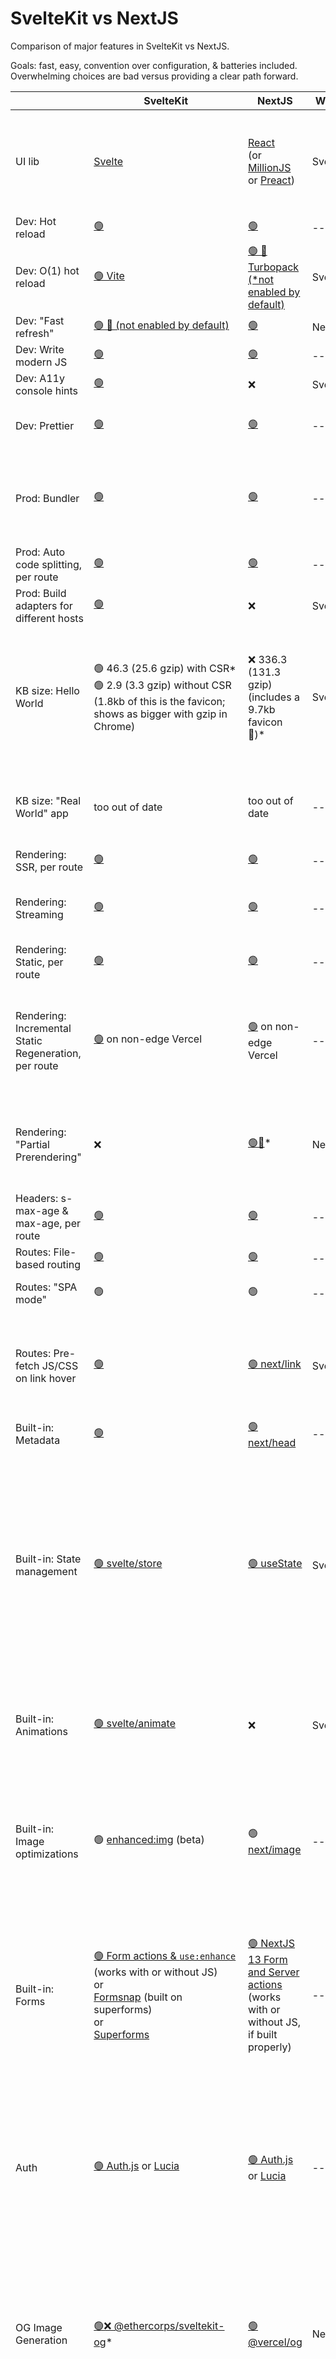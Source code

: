 # SvelteKit vs NextJS

Comparison of major features in SvelteKit vs NextJS.

Goals: fast, easy, convention over configuration, & batteries included.
Overwhelming choices are bad versus providing a clear path forward.

|                                                                                             | SvelteKit                                                                                                                                                                                                                                                                                                                                 | NextJS                                                                                                                                                                                                                                                                                                               | Winner                              | Notes                                                                                                                                                                                                                                                                                                                                                                                                                                                                                                                                                                                                                                                                                                                                            |
| ------------------------------------------------------------------------------------------- | ----------------------------------------------------------------------------------------------------------------------------------------------------------------------------------------------------------------------------------------------------------------------------------------------------------------------------------------- | -------------------------------------------------------------------------------------------------------------------------------------------------------------------------------------------------------------------------------------------------------------------------------------------------------------------- | ----------------------------------- | ------------------------------------------------------------------------------------------------------------------------------------------------------------------------------------------------------------------------------------------------------------------------------------------------------------------------------------------------------------------------------------------------------------------------------------------------------------------------------------------------------------------------------------------------------------------------------------------------------------------------------------------------------------------------------------------------------------------------------------------------ |
| UI lib                                                                                      | [Svelte](https://svelte.dev/)                                                                                                                                                                                                                                                                                                             | [React](https://reactjs.org/)<br>(or [MillionJS](https://million.dev/) or [Preact](https://preactjs.com))                                                                                                                                                                                                            | SvelteKit                           | Svelte offers faster DOM updates, smaller KB client size, _much_ easier cross-component state management, ability to abstract responsive state into external files, etc. Svelte5 has Runes (signals) 🎉, React does not have an equivalent yet.                                                                                                                                                                                                                                                                                                                                                                                                                                                                                                                                                                                                                                                                          |
| Dev: Hot reload                                                                             | [🟢](https://kit.svelte.dev/docs/faq#how-do-i-use-hmr-with-sveltekit)                                                                                                                                                                                                                                                                                                      | [🟢](https://nextjs.org/docs/architecture/fast-refresh)                                                                                                                                                                                                                                                          | --                                  | I.e. Auto reload on file save.                                                                                                                                                                                                                                                                                                                                                                                                                                                                                                                                                                                                                                                                                                                   |
| Dev: O(1) hot reload                                                                        | [🟢 Vite](https://vitejs.dev/)                                                                                                                                                                                                                                                                                                            | [🟢 🚧 Turbopack (\*not enabled by default)](https://nextjs.org/docs/architecture/turbopack)                                                                                                                                                                                                                         | SvelteKit                           | I.e. Processes only the changed files. Fast even in big projects. \*Update `package.json` to enable Turbopack: `"dev": "next dev --turbo"`.                                                                                                                                                                                                                                                                                                                                                                                                                                                                                                                                                                                                      |
| Dev: "Fast refresh"                                                                         | [🟢 🚧 (not enabled by default)](https://kit.svelte.dev/docs/faq#how-do-i-use-hmr-with-sveltekit)                                                                                                                                                                                                                                                                          | [🟢](https://nextjs.org/docs/basic-features/fast-refresh)                                                                                                                                                                                                                                                            | NextJS                              | I.e. UI state preserved across reloads.                                                                                                                                                                                                                                                                                                                                                                                                                                                                                                                                                                                                                                                                                                          |
| Dev: Write modern JS                                                                        | [🟢](https://svelte.dev/docs#compile-time)                                                                                                                                                                                                                                                                                                | [🟢](https://nextjs.org/docs/advanced-features/compiler)                                                                                                                                                                                                                                                             | --                                  |                                                                                                                                                                                                                                                                                                                                                                                                                                                                                                                                                                                                                                                                                                                                                  |
| Dev: A11y console hints                                                                     | [🟢](https://svelte.dev/docs#accessibility-warnings)                                                                                                                                                                                                                                                                                      | ❌                                                                                                                                                                                                                                                                                                                   | SvelteKit                           |                                                                                                                                                                                                                                                                                                                                                                                                                                                                                                                                                                                                                                                                                                                                                  |
| Dev: Prettier                                                                               | [🟢](https://marketplace.visualstudio.com/items?itemName=svelte.svelte-vscode)                                                                                                                                                                                                                                                            | [🟢](https://nextjs.org/docs/basic-features/eslint#prettier)                                                                                                                                                                                                                                                         | --                                  | For `.svelte` or `.jsx` files, respectively. For SvelteKit, install [`Svelte for VSCode`](https://marketplace.visualstudio.com/items?itemName=svelte.svelte-vscode) extension.                                                                                                                                                                                                                                                                                                                                                                                                                                                                                                                                                                   |
| Prod: Bundler                                                                               | [🟢](https://svelte.dev/docs#compile-time)                                                                                                                                                                                                                                                                                                | [🟢](https://nextjs.org/docs/advanced-features/compiler)                                                                                                                                                                                                                                                             | --                                  | E.g. Minify assets, etc. Both are enabled by default. When [RollDown](https://rolldown.rs/) (Rust) is ready in 2024, Svelte will be able to switch from Rollup+ESbuild to RollDown for even faster production builds.                                                                                                                                                                                                                                                                                                                                                                                                                                                                                                                                                                                                                                                                                            |
| Prod: Auto code splitting, per route                                                        | [🟢](https://kit.svelte.dev/docs/performance)                                                                                                                                                                                                                                                                            | [🟢](https://nextjs.org/docs/app/building-your-application/routing/linking-and-navigating#1-code-splitting)                                                                                                                                                                                                                                             | --                                  | I.e. Auto code split JS & CSS per route & bundle appropriately.                                                                                                                                                                                                                                                                                                                                                                                                                                                                                                                                                                                                                                                                                  |
| Prod: Build adapters for different hosts                                                    | [🟢](https://kit.svelte.dev/docs/adapters)                                                                                                                                                                                                                                                                                                | ❌                                                                                                                                                                                                                                                                                                                   | SvelteKit                           | SvelteKit provides easy portability to many hosts. NextJS works best with Vercel.                                                                                                                                                                                                                                                                                                                                                                                                                                                                                                                                                                                                                                                                              |
| KB size: Hello World                                                                        | 🟢 46.3 (25.6 gzip) with CSR\*<br>🟢 2.9 (3.3 gzip) without CSR (1.8kb of this is the favicon; shows as bigger with gzip in Chrome)                                                                                                                                                                                                       | ❌ 336.3 (131.3 gzip) (includes a 9.7kb favicon 👀)\*                                                                                                                                                                                                                                                                | SvelteKit                           | - \*CSR is "client side router".<br>- SvelteKit updated Aug 25, 2023 using SvelteKit 1.23 & Svelte 4.<br>- NextJS updated Aug 25, 2023 using App Router, NextJS 13.4.19, & React 18.2.0.<br>- Both tests return HTML of `<p>hello world</p>` and exclude CSS.                                                                                                                                                                                                                                                                                                                                                                                                                                                                                    |
| KB size: "Real World" app                                                                   | too out of date                                                                                                                                                                                                                                                                                                                           | too out of date                                                                                                                                                                                                                                                                                                      | --                                  | Out of date; PR welcome. \*Mar 13, 2021 <https://realworld.svelte.dev/>, <https://svelte.dev/blog/sapper-towards-the-ideal-web-app-framework>                                                                                                                                                                                                                                                                                                                                                                                                                                                                                                                                                                                                    |
| Rendering: SSR, per route                                                                   | [🟢](https://kit.svelte.dev/docs/page-options#ssr)                                                                                                                                                                                                                                                                                  | [🟢](https://nextjs.org/docs/app/building-your-application/optimizing/lazy-loading#skipping-ssr)                                                                                                                                                                                                                                                   | --                                  | I.e. Server-side rendered at run time.                                                                                                                                                                                                                                                                                                                                                                                                                                                                                                                                                                                                                                                                                                           |
| Rendering: Streaming                                                                        | [🟢](https://kit.svelte.dev/docs/load#streaming-with-promises)                                                                                                                                                                                                                                                                                         | [🟢](https://nextjs.org/docs/app/building-your-application/routing/loading-ui-and-streaming#streaming-with-suspense)                                                                                                                                                                                                 | --                                  | I.e. Server sends HTTP stream as it rendered on the server, rather than waiting for full rendering to complete before sending the response.                                                                                                                                                                                                                                                                                                                                                                                                                                                                                                                                                                                                      |
| Rendering: Static, per route                                                                | [🟢](https://kit.svelte.dev/docs/page-options#prerender)                                                                                                                                                                                                                                                                                  | [🟢](https://nextjs.org/docs/advanced-features/automatic-static-optimization)                                                                                                                                                                                                                                        | --                                  | I.e. Static HTML generated at build time.                                                                                                                                                                                                                                                                                                                                                                                                                                                                                                                                                                                                                                                                                                        |
| Rendering: Incremental Static Regeneration, per route                                       | [🟢](https://kit.svelte.dev/docs/adapter-vercel#incremental-static-regeneration) on non-edge Vercel                                                                                                                                                                                                                                       | [🟢](https://nextjs.org/docs/pages/building-your-application/data-fetching/incremental-static-regeneration) on non-edge Vercel                                                                                                                                                                                       | --                                  | Static 'on demand' in production–i.e. first request dynamic, then cached as static. For other runtimes (like Edge on Vercel & Cloudflare), consider setting your route's `cache-control` header to use `stale-while-revalidate` for some similar benefits.                                                                                                                                                                                                                                                                                                                                                                                                                                                                                       |
| Rendering: "Partial Prerendering"                                                           | ❌                                                                                                                                                                                                                                                                                                                                        | [🟢🚧](https://nextjs.org/learn/dashboard-app/partial-prerendering)\*                                                                                                                                                                                                                                                  | NextJS                              | \*"experimental", in NextJS v14 or newer.<br>Allows static prerendring of a page + streaming dynamic areas, like user auth buttons in a header, shopping cart status, etc.                                                                                                                                                                                                                                                                                                                                                                                                                                                                                                                                                                                          |
| Headers: s-max-age & max-age, per route                                                     | [🟢](https://kit.svelte.dev/docs/load#cookies-and-headers)                                                                                                                                                                                                                                                                                | [🟢](https://nextjs.org/docs/going-to-production#caching)                                                                                                                                                                                                                                                            | --                                  |                                                                                                                                                                                                                                                                                                                                                                                                                                                                                                                                                                                                                                                                                                                                                  |
| Routes: File-based routing                                                                  | [🟢](https://kit.svelte.dev/docs/routing)                                                                                                                                                                                                                                                                                                 | [🟢](https://nextjs.org/docs/basic-features/pages)                                                                                                                                                                                                                                                                   | --                                  | For simplicity. Other routing utilities should be included.                                                                                                                                                                                                                                                                                                                                                                                                                                                                                                                                                                                                                                                                                      |
| Routes: "SPA mode"                                                                          | 🟢                                                                                                                                                                                                                                                                                                                                        | 🟢                                                                                                                                                                                                                                                                                                                   | --                                  | SSR for initial page load, then client-side routing for subsequent pages.                                                                                                                                                                                                                                                                                                                                                                                                                                                                                                                                                                                                                                                                        |
| Routes: Pre-fetch JS/CSS on link hover                                                      | [🟢](https://kit.svelte.dev/docs/link-options)                                                                                                                                                                                                                                                                                            | [🟢 next/link](https://nextjs.org/docs/api-reference/next/link)                                                                                                                                                                                                                                                      | SvelteKit                           | By default in SvelteKit, can be overridden or removed. Svelte also offers a [`preloadCode()`](https://kit.svelte.dev/docs/modules#$app-navigation-preloadcode) and [`prefetchData()`](https://kit.svelte.dev/docs/modules#$app-navigation-preloaddata) to preload all or some routes specified via regex--powerful! NextJS requires using their link component; see docs.                                                                                                                                                                                                                                                                                                                                                                        |
| Built-in: Metadata                                                                          | [🟢](https://svelte.dev/docs#template-syntax-svelte-head)                                                                                                                                                                                                                                                                                 | [🟢 next/head](https://nextjs.org/docs/api-reference/next/head)                                                                                                                                                                                                                                                      | --                                  | Place within `<svelte:head>...</svelte:head>`.                                                                                                                                                                                                                                                                                                                                                                                                                                                                                                                                                                                                                                                                                                    |
| Built-in: State management                                                                  | [🟢 svelte/store](https://svelte.dev/docs#run-time-svelte-store)                                                                                                                                                                                                                                                                          | [🟢 useState](https://react.dev/reference/react/useState)                                                                                                                                                                                                                                                                                                                   | SvelteKit                           | Ideal is one, easy, built-in way. <br><br>React has `useState`, [Zustand](https://github.com/pmndrs/zustand), & others. <br><br>Svelte4 uses reactive vars and stores. Svelte5 brings Runes (signals) for an even better DX, better state updating performance than React (due to being signal based), and the ability to use reactivity inside template files (e.g. `.svelte`) _and_ supporting files (e.g. `.svelte.ts`), enabling new ways to refactor and abstract your code. Svelte continues to win on state management.                                                                                                                                                                                                                                                                                                                                                                                                                                                                                                                                                                                                                             |
| Built-in: Animations                                                                        | [🟢 svelte/animate](https://svelte.dev/docs#run-time-svelte-animate)                                                                                                                                                                                                                                                                      | ❌                                                                                                                                                                                                                                                                                                                   | SvelteKit                           | 3rd-party options exist for React, but they're not as easy to use. [FramerMotion](https://www.framer.com/motion/) is popular for React. [Motion One](https://motion.dev/) is a also great library (small & fast) and works with any UI framework.                                                                                                                                                                                                                                                                                                                                                                                                                                                                                                                                                                                                          |
| Built-in: Image optimizations                                                               | 🟢 [enhanced:img](https://kit.svelte.dev/docs/images#sveltejs-enhanced-img) (beta)                                                                                                                                                                                                                                                        | 🟢 [next/image](https://nextjs.org/docs/api-reference/next/image)                                                                                                                                                                                                                                                    | --                                  | Build-time image optimizations (conversion to AVIF or WEBP), creation of picture element with fallback to JPEG or PNG, resizing, adding width & height automatically, add file name hash for caching, etc. Hosted services exist as well if you prefer to do this at runtime (Cloudflare Images, Cloudinary, Gumlet, etc)                                                                                                                                                                                                                                                                                                                                                                                                                        |
| Built-in: Forms                                                                             | [🟢 Form actions & `use:enhance`](https://kit.svelte.dev/docs/form-actions) (works with or without JS) <br>or<br> [Formsnap](https://formsnap.dev/docs) (built on superforms) <br>or<br> [Superforms](https://github.com/ciscoheat/sveltekit-superforms)                                                                                                                                                   | [🟢 NextJS 13 Form and Server actions ](https://nextjs.org/docs/app/building-your-application/data-fetching/server-actions-and-mutations#forms) (works with or without JS, if built properly)                                                                                                                                            | --                                  | Svelte has built-in form support with a progressive enhancement that works even without JS; they're very clean because validation rules are defined once and used for both client & server side.<br><br>[Formik](https://formik.org) (for React) is clean but requires JS and duplication of validation rules on the server side; similar to [Felte](https://felte.dev) (for React, SvelteKit, & Vue).                                                                                                                                                                                                                                                                                                                                           |
| Auth                                                                                        | [🟢 Auth.js](https://authjs.dev) or [Lucia](https://github.com/lucia-auth/lucia)                                                                                                                                                                                                                                                          | [🟢 Auth.js](https://authjs.dev) or [Lucia](https://github.com/lucia-auth/lucia)                                                                                                                                                                                                                                     | --                                  | Auth.js (formely NextAuth.js) is defacto standard for NextJS; easy to use; email, social, &/or one-click link. It supports SvelteKit too. [Original announcement](https://vercel.com/blog/announcing-sveltekit-auth). However, Lucia is very popular in the SvelteKit community.<br><br>- [thecopenhagenbook.com](https://thecopenhagenbook.com/) (free by the author of Lucia) may be helpful to learn how to set up Auth, for either framework.                                                                                                                                                                                                                                                                                                                                                                                                                                                                                                                    |
| OG Image Generation                                                                         | [🟢❌ @ethercorps/sveltekit-og](https://github.com/etherCorps/sveltekit-og)\*                                                                                                                                                                                                                                                             | [🟢 @vercel/og](https://vercel.com/docs/concepts/functions/edge-functions/og-image-generation)                                                                                                                                                                                                                       | NextJS                              | `@ethercorps/sveltekit-og` is based on [Satori](https://github.com/vercel/satori), which `@vercel/og` is also based on. <br>\*❌ on `@ethercorps/sveltekit-og`'s because not working on certain hosts like Cloudflare Pages. Credit to Vercel for creating Satori. Both include TailwindCSS support.  **Opportunity for someone to contribute an OG lib for SvelteKit!**                                                                                                                                                                                                                                                                                                                                                                                                                                           |
| Sitemap                                                                                     | [🟢 Super Sitemap](https://github.com/jasongitmail/super-sitemap)                                                                                                                                                                                                                                                                         | [🟢 next-sitemap](https://github.com/iamvishnusankar/next-sitemap)                                                                                                                                                                                                                                                   | --                                  | Super Sitemap wins on ease of use and being up to date expected conventions for sitemap, but both get the job done.<br><br>Disclosure: I'm the author of [Super Sitemap](https://github.com/jasongitmail/super-sitemap). [Github issue for official sitemap.xml support in SvelteKit](https://github.com/sveltejs/kit/issues/1142).                                                                                                                                                                                                                                                                                                                                                                                                                                                                                                                                                      |
| Data fetching                                                                               | [🟢 TanStack Query](https://github.com/TanStack/query)<br>[🟢 SSWR](https://github.com/ConsoleTVs/sswr)<br>[🟢 tRPC](https://trpc.io/)                                                                                                                                                                                                   | [🟢 TanStack Query](https://github.com/TanStack/query)<br>[🟢 SWR](https://swr.vercel.app)<br>[🟢 tRPC](https://trpc.io/)                                                                                                                                                                                            | --                                  | Easy fetch/isLoading/errors/caching. <br><br>SvelteKit provides [automatic type safety](https://kit.svelte.dev/docs/load#page-data) (see note below the code sample) for data returned from load functions thanks to its autogenerated `$types` module, with no work on the dev's part.                                                                                                                                                                                                                                                                                                                                                                                                                                                                                                                                                                                                                                        |
| [Tailwind CSS](https://tailwindcss.com/) compatible                                         | [🟢](https://tailwindcss.com/docs/guides/sveltekit) (or [via svelte-add](https://svelte-add.com/adder/tailwindcss))                                                                                                                                                                                                                      | [🟢](https://nextjs.org/docs/app/building-your-application/styling/tailwind-css)                                                                                                                                                                                                                                                                     | NextJS b/c built in. Both are easy. | For NextJS, just check `Yes` for the TailwindCSS option when creating your NextJS app using [create-next-app](https://nextjs.org/docs/app/api-reference/create-next-app).<br><br>[Tailwind v4](https://tailwindcss.com/blog/tailwindcss-v4-alpha#try-out-the-alpha) will make set up even easier.                                                                                                                                                                                                                                                                                                                                                                                                                                               |
| UI Component Libs - _Styled_                                                                | - [🟢 Shadcn Svelte](https://www.shadcn-svelte.com/) (unofficial)\*<br/>- [🟢 Flowbite Svelte](https://flowbite-svelte.com/)<br/>- [🟢 Skeleton UI](https://www.skeleton.dev/)<br/>- [🟢 Carbon Components Svelte](https://carbon-components-svelte.onrender.com/components/Checkbox)                                                     | - [🟢 Shadcn UI](https://ui.shadcn.com/)\*\*<br>- [🟢 Tailwind UI](https://tailwindui.com)<br>- [🟢 MUI](https://mui.com)<br>- [🟢 Ant Design](https://ant.design)<br>- [🟢 Mantine UI](https://ui.mantine.dev)<br>- [🟢 Chakra UI](https://chakra-ui.com)<br>- [🟢 Flowbite React](https://www.flowbite-react.com/) | NextJS                              | - \*Built on BitsUI (similar to RadixUI), which itself is built on MeltUI<br>- \*\*Built on RadixUI.                                                                                                                                                                                                                                                                                                                                                                                                                                                                                                                                                                                                                                             |
| UI Component Libs - _Unstyled_                                                              | - [🟢 Bits UI](https://www.bits-ui.com/)\*<br>- [🟢 Melt UI](https://www.melt-ui.com/)\*\*<br>- [🟢🚧 svelte-headlessui](https://github.com/rgossiaux/svelte-headlessui) (unofficial; issues for official support: [1](https://github.com/tailwindlabs/headlessui/issues/162), [2](https://github.com/tailwindlabs/headlessui/issues/32)) | - [🟢 Radix UI](https://www.radix-ui.com/)<br>- [🟢 Headless UI](https://headlessui.dev/)<br>- [🟢 React Aria](https://react-spectrum.adobe.com/react-aria/getting-started.html)                                                                                                                                     | NextJS                              | Un-styled UI components (dropdown, slider, toggle, etc). <br>-\*Built on MeltUI, to provide a more familiar component interface.<br>- \*\*Melt UI is the successor to [radix-svelte](https://github.com/radix-svelte/radix-svelte).                                                                                                                                                                                                                                                                                                                                                                                                                                                                                                              |
| Tailwind CSS Component Libs (i.e. no JS)<br><br>\*_CSS-only component libs NOT recommended_ | - [🟢 DaisyUI](https://daisyui.com)<br>-[🟢❌ Headless UI\*](https://tailwindui.com)                                                                                                                                                                                                                                                      | [🟢 DaisyUI](https://daisyui.com)                                                                                                                                                                                                                                                                                    | --                                  | \*Categorically _not_ recommended b/c some components _will_ require JavaScript and adding your own JS and achieving accessibility is hard; the better approach is to start with an accessible, JS-enabled UI component lib for your framework that comes with nice default styles and allows styling to your preference (e.g. Shadcn).<br/>- DaisyUI offers themes that can be one-off customized with TailwindCSS classes or altered using Tailwind's `@apply` directive. CSS-only components require the dev to add accessible interactions with JS–a lot of work.<br>- \*\*Headless UI is a paid product with official React and Vue support; can use as HTML & CSS with SvelteKit, but no JS.<br>- Update: won't maintain this row anymore. |
| Docs                                                                                        | [10/10](https://kit.svelte.dev/)                                                                                                                                                                                                                                                                                                          | [10/10](https://nextjs.org/docs)                                                                                                                                                                                                                                                                                     | --                                  |
| Component Directory                                                                         | [sveltesociety.dev/components](https://sveltesociety.dev/components/) ([add yours](https://sveltesociety.dev/help/submitting))                                                                                                                                                                                                            | --                                                                                                                                                                                                                                                                                                                   |                                     |                                                                                                                                                                                                                                                                                                                                                                                                                                                                                                                                                                                                                                                                                                                                                  |
| Dev Retention (proxy for enjoyment; Svelte vs React)                                                                         | 90%                                                                                                                                                                                                           | 83%                                                                                                                                                                                                                                                                                                                   | Svelte                                     | *Source: [State of JS 2022 Front-end frameworks 'Retention'](https://2022.stateofjs.com/en-US/libraries/front-end-frameworks/)                                                                                                                                                                                                                                                                                                                                                                                                                                                                                                                                                                                                                                                                                                                                                 |
| Philosophy                                                                         | [Tenets](https://github.com/sveltejs/svelte/discussions/10085)                                                                                                                                                                                                         | ?                                                                                                                                                                                                                                                                                                                   | n/a                                  | "People use Svelte because they like Svelte. They like it because it aligns with their aesthetic sensibilities. Instead of striving to be the fastest or smallest or whateverest, we explicitly aim to be the framework with the best vibes. ... We're not trying to be the most popular framework, we're trying to be the best framework." 🤘                                                                                                                                                                                                                                                                                                                                                                                                                                                                                                                                                                                                                                                                                                                                                  |

## Low priority

The following are low-priority framework features because they can be enabled easily via hosting providers or other common tools (e.g. analytics), or other best practices have emerged like using utility-based style frameworks.

|                                                                                           | Svelte Kit | NextJS                             | Winner  | Notes                                                                                                                                                                                                                                                                                                                                                                                                                                                                                      |
| ----------------------------------------------------------------------------------------- | ---------- | ---------------------------------- | ------- | ------------------------------------------------------------------------------------------------------------------------------------------------------------------------------------------------------------------------------------------------------------------------------------------------------------------------------------------------------------------------------------------------------------------------------------------------------------------------------------------ |
| Built-in: CSS scoping                                                                       | [🟢](https://svelte.dev/docs#component-format-style)                                                                                                                                                                                                                                                                                      | [🟢](https://nextjs.org/docs/basic-features/built-in-css-support#adding-component-level-css)                                                                                                                                                                                                                         | SvelteKit                           | Svelte's is automatic. NextJS' is via CSS modules or CSS in JSX (not as clean).<br><br>Irrelevant if you use TailwindCSS. Move to "low priority" b/c it's now standard to use a utility-based style framework like TailwindCSS or UnoCSS for composability & sharing of components.                                                                                                                                                                                                                                                                                                                                                                                                                                                                                                                                                                                                                                                                  |
| Prod: [HTTP Early Hints response](https://blog.cloudflare.com/early-hints/) of JS/CSS\*\* | ❌         | ❌                                 | Neither | \*\*_Not super relevant as a framework feature anymore because easily enabled via some hosting platform providers._ Replaces HTTP2 Server Push. Send two responses: 1.) a 103 response status with headers listing resources to preload & preconnect; 2.) a standard 200 response status or similar. ([Cloudflare can do this for sites automatically](https://developers.cloudflare.com/cache/about/early-hints).)                                                                        |
| Web vitals reporting\*\*                                                                  | ❌         | [🟢](https://nextjs.org/analytics) | NextJS  | \*\*_Not super relevant as a framework feature anymore because easily added via analytics snippet now or via some hosting platform providers._ [Cloudlfare Site Analytics](https://developers.cloudflare.com/analytics/web-analytics/understanding-web-analytics/core-web-vitals) offers Core Web Vitals tracking with zero configuration; it's part of their JS snippet. [Vercel](https://vercel.com/docs/analytics) also offers it if using NextJS or NuxtJS & has a _superb_ dashboard. |

Due to the wide ecosystem of Next JS, a framework built on top of Next JS [Blitz JS](https://blitzjs.com/) is also an honorable mention. It comes with features that Next JS doesn't support natively like auth mechanism and more. Suitable for medium or large-size projects. And also, you can utilize your Next JS knowledge while using Blitz JS.
